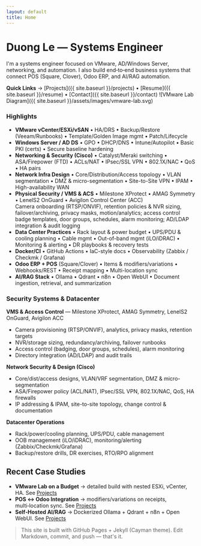 ```yaml
---
layout: default
title: Home
---
```


# Duong Le — Systems Engineer

I'm a systems engineer focused on VMware, AD/Windows Server, networking, and automation. I also build end‑to‑end business systems that connect POS (Square, Clover), Odoo ERP, and AI/RAG automation.

**Quick Links** → [Projects]({{ site.baseurl }}/projects) • [Resume]({{ site.baseurl }}/resume) • [Contact]({{ site.baseurl }}/contact)
![VMware Lab Diagram]({{ site.baseurl }}/assets/images/vmware-lab.svg)


### Highlights
- **VMware vCenter/ESXi/vSAN** • HA/DRS • Backup/Restore (Veeam/Runbooks) • Template/Golden Image mgmt • Patch/Lifecycle
- **Windows Server / AD DS** • GPO • DHCP/DNS • Intune/Autopilot • Basic PKI (certs) • Secure baseline hardening
- **Networking & Security (Cisco)** • Catalyst/Meraki switching • ASA/Firepower (FTD) • ACLs/NAT • IPsec/SSL VPN • 802.1X/NAC • QoS • HA pairs
- **Network Infra Design** • Core/Distribution/Access topology • VLAN segmentation • DMZ & micro-segmentation • Site-to-Site VPN • IPAM • High-availability WAN
- **Physical Security / VMS & ACS** • Milestone XProtect • AMAG Symmetry • LenelS2 OnGuard • Avigilon Control Center (ACC)  
  Camera onboarding (RTSP/ONVIF), retention policies & NVR sizing, failover/archiving, privacy masks, motion/analytics; access control badge templates, door groups, schedules, alarm monitoring; AD/LDAP integration & audit logging
- **Data Center Practices** • Rack layout & power budget • UPS/PDU & cooling planning • Cable mgmt • Out-of-band mgmt (iLO/iDRAC) • Monitoring & alerting • DR playbooks & recovery tests
- **Docker/CI** • GitHub Actions • IaC-style docs • Observability (Zabbix / Checkmk / Grafana)
- **Odoo ERP + POS** (Square/Clover) • Items & modifiers/variations • Webhooks/REST • Receipt mapping • Multi-location sync
- **AI/RAG Stack** • Ollama • Qdrant • n8n • Open WebUI • Document ingestion, retrieval, and summarization

<div class="section-card">
<h3>Security Systems & Datacenter</h3>

**VMS & Access Control** — Milestone XProtect, AMAG Symmetry, LenelS2 OnGuard, Avigilon ACC  
- Camera provisioning (RTSP/ONVIF), analytics, privacy masks, retention targets  
- NVR/storage sizing, redundancy/archiving, failover runbooks  
- Access control (badging, door groups, schedules), alarm monitoring  
- Directory integration (AD/LDAP) and audit trails

**Network Security & Design (Cisco)**  
- Core/dist/access designs, VLAN/VRF segmentation, DMZ & micro-segmentation  
- ASA/Firepower policy (ACL/NAT), IPsec/SSL VPN, 802.1X/NAC, QoS, HA firewalls  
- IP addressing & IPAM, site-to-site topology, change control & documentation

**Datacenter Operations**  
- Rack/power/cooling planning, UPS/PDU, cable management  
- OOB management (iLO/iDRAC), monitoring/alerting (Zabbix/Checkmk/Grafana)  
- Backup/restore drills, DR exercises, RTO/RPO alignment
</div>


## Recent Case Studies
- **VMware Lab on a Budget** → detailed build with nested ESXi, vCenter, HA. See [Projects](/projects#vmware-lab)
- **POS ↔ Odoo Integration** → modifiers/variations on receipts, multi‑location sync. See [Projects](/projects#pos-odoo)
- **Self‑Hosted AI/RAG** → Dockerized Ollama + Qdrant + n8n + Open WebUI. See [Projects](/projects#rag-stack)

> This site is built with GitHub Pages + Jekyll (Cayman theme). Edit Markdown, commit, and push — that's it.
